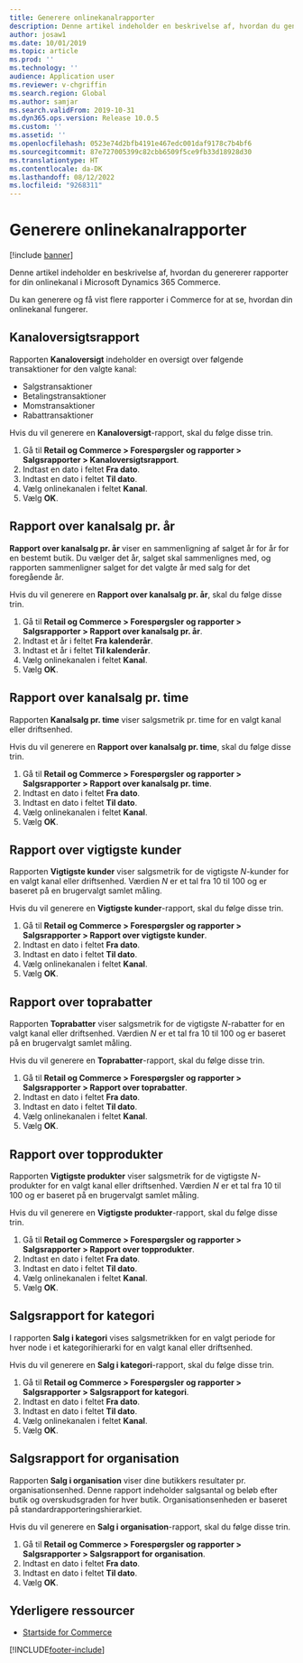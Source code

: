 ```yaml
---
title: Generere onlinekanalrapporter
description: Denne artikel indeholder en beskrivelse af, hvordan du genererer rapporter for din onlinekanal i Microsoft Dynamics 365 Commerce.
author: josaw1
ms.date: 10/01/2019
ms.topic: article
ms.prod: ''
ms.technology: ''
audience: Application user
ms.reviewer: v-chgriffin
ms.search.region: Global
ms.author: samjar
ms.search.validFrom: 2019-10-31
ms.dyn365.ops.version: Release 10.0.5
ms.custom: ''
ms.assetid: ''
ms.openlocfilehash: 0523e74d2bfb4191e467edc001daf9178c7b4bf6
ms.sourcegitcommit: 87e727005399c82cbb6509f5ce9fb33d18928d30
ms.translationtype: HT
ms.contentlocale: da-DK
ms.lasthandoff: 08/12/2022
ms.locfileid: "9268311"
---
```

# <a name="generate-online-channel-reports"></a>Generere onlinekanalrapporter

[!include [banner](includes/banner.md)]

Denne artikel indeholder en beskrivelse af, hvordan du genererer rapporter for din onlinekanal i Microsoft Dynamics 365 Commerce.

Du kan generere og få vist flere rapporter i Commerce for at se, hvordan din onlinekanal fungerer.

## <a name="channel-summary-report"></a>Kanaloversigtsrapport

Rapporten **Kanaloversigt** indeholder en oversigt over følgende transaktioner for den valgte kanal:

- Salgstransaktioner
- Betalingstransaktioner
- Momstransaktioner
- Rabattransaktioner

Hvis du vil generere en **Kanaloversigt**-rapport, skal du følge disse trin.

1. Gå til **Retail og Commerce \> Forespørgsler og rapporter \> Salgsrapporter \> Kanaloversigtsrapport**.
1. Indtast en dato i feltet **Fra dato**.
1. Indtast en dato i feltet **Til dato**.
1. Vælg onlinekanalen i feltet **Kanal**.
1. Vælg **OK**.
 
## <a name="channel-sales-by-year-report"></a>Rapport over kanalsalg pr. år 

**Rapport over kanalsalg pr. år** viser en sammenligning af salget år for år for en bestemt butik. Du vælger det år, salget skal sammenlignes med, og rapporten sammenligner salget for det valgte år med salg for det foregående år.

Hvis du vil generere en **Rapport over kanalsalg pr. år**, skal du følge disse trin.

1. Gå til **Retail og Commerce \> Forespørgsler og rapporter \> Salgsrapporter \> Rapport over kanalsalg pr. år**.
1. Indtast et år i feltet **Fra kalenderår**.
1. Indtast et år i feltet **Til kalenderår**.
1. Vælg onlinekanalen i feltet **Kanal**.
1. Vælg **OK**.

## <a name="channel-sales-by-hour-report"></a>Rapport over kanalsalg pr. time

Rapporten **Kanalsalg pr. time** viser salgsmetrik pr. time for en valgt kanal eller driftsenhed.

Hvis du vil generere en **Rapport over kanalsalg pr. time**, skal du følge disse trin.

1. Gå til **Retail og Commerce \> Forespørgsler og rapporter \> Salgsrapporter \> Rapport over kanalsalg pr. time**.
1. Indtast en dato i feltet **Fra dato**.
1. Indtast en dato i feltet **Til dato**.
1. Vælg onlinekanalen i feltet **Kanal**.
1. Vælg **OK**.

## <a name="top-customers-report"></a>Rapport over vigtigste kunder

Rapporten **Vigtigste kunder** viser salgsmetrik for de vigtigste *N*-kunder for en valgt kanal eller driftsenhed. Værdien *N* er et tal fra 10 til 100 og er baseret på en brugervalgt samlet måling.

Hvis du vil generere en **Vigtigste kunder**-rapport, skal du følge disse trin.

1. Gå til **Retail og Commerce \> Forespørgsler og rapporter \> Salgsrapporter \> Rapport over vigtigste kunder**.
1. Indtast en dato i feltet **Fra dato**.
1. Indtast en dato i feltet **Til dato**.
1. Vælg onlinekanalen i feltet **Kanal**.
1. Vælg **OK**.

## <a name="top-discounts-report"></a>Rapport over toprabatter

Rapporten **Toprabatter** viser salgsmetrik for de vigtigste *N*-rabatter for en valgt kanal eller driftsenhed. Værdien *N* er et tal fra 10 til 100 og er baseret på en brugervalgt samlet måling.

Hvis du vil generere en **Toprabatter**-rapport, skal du følge disse trin.

1. Gå til **Retail og Commerce \> Forespørgsler og rapporter \> Salgsrapporter \> Rapport over toprabatter**.
1. Indtast en dato i feltet **Fra dato**.
1. Indtast en dato i feltet **Til dato**.
1. Vælg onlinekanalen i feltet **Kanal**.
1. Vælg **OK**.

## <a name="top-products-report"></a>Rapport over topprodukter

Rapporten **Vigtigste produkter** viser salgsmetrik for de vigtigste *N*-produkter for en valgt kanal eller driftsenhed. Værdien *N* er et tal fra 10 til 100 og er baseret på en brugervalgt samlet måling.

Hvis du vil generere en **Vigtigste produkter**-rapport, skal du følge disse trin.

1. Gå til **Retail og Commerce \> Forespørgsler og rapporter \> Salgsrapporter \> Rapport over topprodukter**.
1. Indtast en dato i feltet **Fra dato**.
1. Indtast en dato i feltet **Til dato**.
1. Vælg onlinekanalen i feltet **Kanal**.
1. Vælg **OK**.

## <a name="category-sales-report"></a>Salgsrapport for kategori

I rapporten **Salg i kategori** vises salgsmetrikken for en valgt periode for hver node i et kategorihierarki for en valgt kanal eller driftsenhed.

Hvis du vil generere en **Salg i kategori**-rapport, skal du følge disse trin.

1. Gå til **Retail og Commerce \> Forespørgsler og rapporter \> Salgsrapporter \> Salgsrapport for kategori**.
1. Indtast en dato i feltet **Fra dato**.
1. Indtast en dato i feltet **Til dato**.
1. Vælg onlinekanalen i feltet **Kanal**.
1. Vælg **OK**.

## <a name="organization-sales-report"></a>Salgsrapport for organisation

Rapporten **Salg i organisation** viser dine butikkers resultater pr. organisationsenhed. Denne rapport indeholder salgsantal og beløb efter butik og overskudsgraden for hver butik. Organisationsenheden er baseret på standardrapporteringshierarkiet.

Hvis du vil generere en **Salg i organisation**-rapport, skal du følge disse trin.

1. Gå til **Retail og Commerce \> Forespørgsler og rapporter \> Salgsrapporter \> Salgsrapport for organisation**.
1. Indtast en dato i feltet **Fra dato**.
1. Indtast en dato i feltet **Til dato**.
1. Vælg **OK**.

## <a name="additional-resources"></a>Yderligere ressourcer

- [Startside for Commerce](./index.md)


[!INCLUDE[footer-include](../includes/footer-banner.md)]
